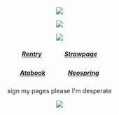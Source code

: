⠀<div align="center">

![](https://files.catbox.moe/xkov7p.png)

![](https://komarev.com/ghpvc/?username=angelmatic&color=ff6666&style=plastic&label=Views&base=6390)

![](https://files.catbox.moe/yis64e.gif)
##### [Rentry](https://rentry.co/Cazas-Gratiae)ㅤㅤㅤㅤ[Strawpage](https://sealkit.straw.page/)
##### [Atabook](https://don.atabook.org/)ㅤㅤㅤㅤ[Neospring](https://neospring.org/@p.ai.nter/_app/warning)

sign my pages please I'm desperate

![](https://files.catbox.moe/hdqvx3.png)
